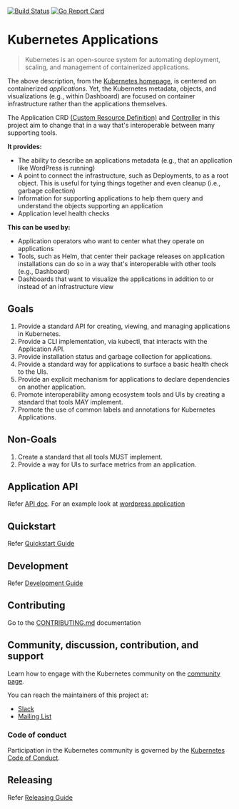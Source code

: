 [![Build Status](https://travis-ci.org/kubernetes-sigs/application.svg?branch=master)](https://travis-ci.org/kubernetes-sigs/application "Travis")
[![Go Report Card](https://goreportcard.com/badge/sigs.k8s.io/application)](https://goreportcard.com/report/sigs.k8s.io/application)

# Kubernetes Applications

> Kubernetes is an open-source system for automating deployment, scaling, and management of containerized applications.

The above description, from the [Kubernetes homepage](https://kubernetes.io/), is centered on containerized _applications_. Yet, the Kubernetes metadata, objects, and visualizations (e.g., within Dashboard) are focused on container infrastructure rather than the applications themselves.

The Application CRD [(Custom Resource Definition)](https://kubernetes.io/docs/concepts/api-extension/custom-resources/#customresourcedefinitions) and [Controller](https://kubernetes.io/docs/concepts/api-extension/custom-resources/#custom-controllers) in this project aim to change that in a way that's interoperable between many supporting tools.

**It provides:**

* The ability to describe an applications metadata (e.g., that an application like WordPress is running)
* A point to connect the infrastructure, such as Deployments, to as a root object. This is useful for tying things together and even cleanup (i.e., garbage collection)
* Information for supporting applications to help them query and understand the objects supporting an application
* Application level health checks

**This can be used by:**

* Application operators who want to center what they operate on applications
* Tools, such as Helm, that center their package releases on application installations can do so in a way that's interoperable with other tools (e.g., Dashboard)
* Dashboards that want to visualize the applications in addition to or instead of an infrastructure view

## Goals

1. Provide a standard API for creating, viewing, and managing applications in Kubernetes.
1. Provide a CLI implementation, via kubectl, that interacts with the Application API.
1. Provide installation status and garbage collection for applications.
1. Provide a standard way for applications to surface a basic health check to the UIs.
1. Provide an explicit mechanism for applications to declare dependencies on another application.
1. Promote interoperability among ecosystem tools and UIs by creating a standard that tools MAY implement.
1. Promote the use of common labels and annotations for Kubernetes Applications.

## Non-Goals

1. Create a standard that all tools MUST implement.
1. Provide a way for UIs to surface metrics from an application.

## Application API

Refer [API doc](docs/api.md).
For an example look at [wordpress application](docs/examples/wordpress/application.yaml)

## Quickstart

Refer [Quickstart Guide](docs/quickstart.md)

## Development

Refer [Development Guide](docs/develop.md)

## Contributing

Go to the [CONTRIBUTING.md](CONTRIBUTING.md) documentation

## Community, discussion, contribution, and support

Learn how to engage with the Kubernetes community on the [community page](http://kubernetes.io/community/).

You can reach the maintainers of this project at:

* [Slack](http://slack.k8s.io/)
* [Mailing List](https://groups.google.com/d/forum/k8s-app-extension)

### Code of conduct

Participation in the Kubernetes community is governed by the [Kubernetes Code of Conduct](code-of-conduct.md).

## Releasing

Refer [Releasing Guide](docs/release.md)
